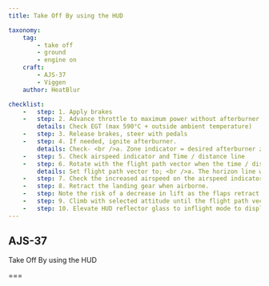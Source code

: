 ```yaml
---
title: Take Off By using the HUD

taxonomy:
    tag:
        - take off
        - ground
        - engine on
    craft:
        - AJS-37
        - Viggen
    author: HeatBlur

checklist:
    -   step: 1. Apply brakes 
    -   step: 2. Advance throttle to maximum power without afterburner. 
        details: Check EGT (max 590°C + outside ambient temperature) 
    -   step: 3. Release brakes, steer with pedals 
    -   step: 4. If needed, ignite afterburner. 
        details: Check- <br />a. Zone indicator = desired afterburner zone. <br />b. Exhaust nozzle indicator = desired zone achieved. <br />c. Pressure ratio (EPR)- <br />-Zone 2 <br />---» < +15°C  > 1.9  <br />---» > +15°C  > 1.8 <br />-Zone 3 =  Maximum power
    -   step: 5. Check airspeed indicator and Time / distance line 
    -   step: 6. Rotate with the flight path vector when the time / distance line reaches the markers. 
        details: Set flight path vector to; <br />a. The horizon line when not using the after burner <br />b. To about the height of the outer pillars (about 3° above the horizon) when using the afterburner. 
    -   step: 7. Check the increased airspeed on the airspeed indicator. 
    -   step: 8. Retract the landing gear when airborne. 
    -   step: Note the risk of a decrease in lift as the flaps retract when retracting the landing gear 
    -   step: 9. Climb with selected attitude until the flight path vector appears. The HUD should switch modes automatically between the take-off symbology and the normal navigation mode. 
    -   step: 10. Elevate HUD reflector glass to inflight mode to display HUD symbology when at lower angles of attack. 
---
```


## AJS-37 
Take Off By using the HUD

===


